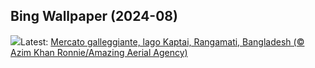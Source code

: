 ## Bing Wallpaper (2024-08)
![](https://www.bing.com/th?id=OHR.KaptaiLake_IT-IT3135317683_UHD.jpg&w=1000)Latest: [Mercato galleggiante, lago Kaptai, Rangamati, Bangladesh (© Azim Khan Ronnie/Amazing Aerial Agency)](https://www.bing.com/th?id=OHR.KaptaiLake_IT-IT3135317683_UHD.jpg)